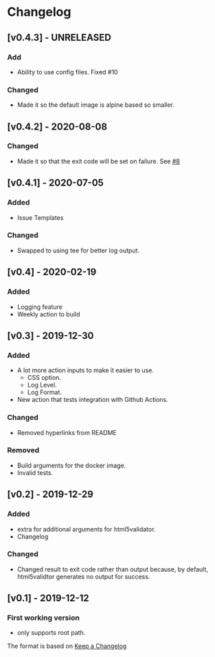 <!-- markdownlint-disable MD024 -->
# Changelog

## [v0.4.3] - UNRELEASED

### Add

- Ability to use config files. Fixed #10

### Changed

- Made it so the default image is alpine based so smaller.

## [v0.4.2] - 2020-08-08

### Changed

- Made it so that the exit code will be set on failure. See [#8](https://github.com/Cyb3r-Jak3/html5validator-action/pull/8)

## [v0.4.1] - 2020-07-05

### Added

- Issue Templates

### Changed

- Swapped to using tee for better log output.

## [v0.4] - 2020-02-19

### Added

- Logging feature
- Weekly action to build

## [v0.3] - 2019-12-30

### Added

- A lot more action inputs to make it easier to use.
  - CSS option.
  - Log Level.
  - Log Format.
- New action that tests integration with Github Actions.

### Changed

- Removed hyperlinks from README

### Removed

- Build arguments for the docker image.
- Invalid tests.

## [v0.2] - 2019-12-29

### Added

- extra for additional arguments for html5validator.
- Changelog

### Changed

- Changed result to exit code rather than output because, by default, html5validtor generates no output for success.

## [v0.1] - 2019-12-12

### First working version

- only supports root path.

The format is based on [Keep a Changelog](https://keepachangelog.com/en/1.0.0/)
